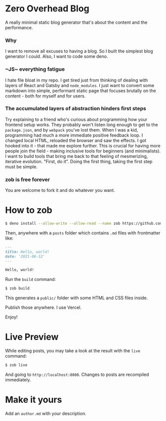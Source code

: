 # Zero Overhead Blog

A really minimal static blog generator that's about the content and the performance. 

### Why

I want to remove all excuses to having a blog. So I built the simplest blog generator I could. Also, I want to code some deno.

### ~JS~ everything fatigue

I hate file bloat in my repo. I get tired just from thinking of dealing with layers of React and Gatsby and `node_modules`. I just want to convert some markdown into simple, performant static page that focuses brutally on the content - both for myself and for users. 

### The accumulated layers of abstraction hinders first steps

Try explaining to a friend who's curious about programming how your frontend setup works. They probably won't listen long enough to get to the `package.json`, and by `webpack` you've lost them. 
When I was a kid, programming had much a more immediate positive feedback loop. I changed local HTML, reloaded the browser and saw the effects. I got hooked into it - that made me explore further. This is crucial for having more people join the field - making inclusive tools for beginners (and minimalists). I want to build tools that bring me back to that feeling of mesmerizing, iterative evolution. "First, do it". Doing the first thing, taking the first step must be simple. 

### zob is free forever

You are welcome to fork it and do whatever you want. 

# How to zob

```sh
$ deno install --allow-write --allow-read --name zob https://github.com/firstdoit/zob/cli.ts
```

Then, anywhere with a `posts` folder which contains `.md` files with frontmatter like:

```md
---
title: Hello, world!
date: '2021-06-12'
---

Hello, world!
```

Run the `build` command:

```sh
$ zob build
```

This generates a `public/` folder with some HTML and CSS files inside.

Publish those anywhere. I use Vercel.

Enjoy!

# Live Preview

While editing posts, you may take a look at the result with the `live` command:

```sh
$ zob live
```

And going to `http://localhost:8080`. Changes to posts are recompiled immediately. 

# Make it yours

Add an `author.md` with your description.